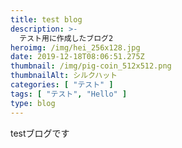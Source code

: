 ```yaml
---
title: test blog
description: >-
  テスト用に作成したブログ2
heroimg: /img/hei_256x128.jpg
date: 2019-12-18T08:06:51.275Z
thumbnail: /img/pig-coin_512x512.png
thumbnailAlt: シルクハット
categories: [ "テスト" ]
tags: [ "テスト", "Hello" ]
type: blog
---
```

testブログです
